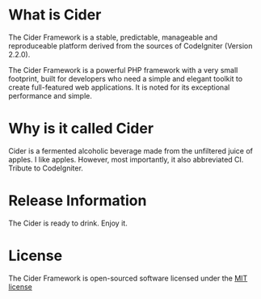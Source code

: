What is Cider
=====

The Cider Framework is a stable, predictable, manageable and reproduceable platform derived from the sources of CodeIgniter (Version 2.2.0).

The Cider Framework is a powerful PHP framework with a very small footprint, built for developers who need a simple and elegant toolkit to create full-featured web applications. It is noted for its exceptional performance and simple.



Why is it called Cider
=====

Cider is a fermented alcoholic beverage made from the unfiltered juice of apples. I like apples.
However, most importantly, it also abbreviated CI. Tribute to CodeIgniter.



Release Information
=====

The Cider is ready to drink. Enjoy it.



License
=====

The Cider Framework is open-sourced software licensed under the [MIT license](http://en.wikipedia.org/wiki/MIT_License)
